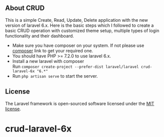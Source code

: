 ## About CRUD

This is a simple Create, Read, Update, Delete application with the new version of laravel 6.x. Here is the basic steps which I followed to create a basic CRUD operation with customized theme setup, multiple types of login functionality and their dashboard.

- Make sure you have composer on your system. If not please use [composer](https://getcomposer.org/download/) link to get your required one.
- You should have PHP >= 7.2.0 to use laravel 6.x.
- Install a new laravel with composer  
Run `composer create-project --prefer-dist laravel/laravel crud-laravel-6x "6.*"`
- Run `php artisan serve` to start the server.


## License

The Laravel framework is open-sourced software licensed under the [MIT license](https://opensource.org/licenses/MIT).
# crud-laravel-6x
